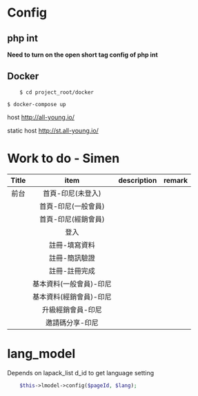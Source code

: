 # Config

## php int

**Need to turn on the open short tag config of php int**

## Docker

```
    $ cd project_root/docker
```

```
$ docker-compose up
```

host http://all-young.io/

static host http://st.all-young.io/


# Work to do - Simen

| Title |          item           | description | remark |
| :---: | :---------------------: | :---------: | :----: |
| 前台  |    首頁-印尼(未登入)    |   &nbsp;    | &nbsp; |
|       |   首頁-印尼(一般會員)   |   &nbsp;    | &nbsp; |
|       |   首頁-印尼(經銷會員)   |   &nbsp;    | &nbsp; |
|       |          登入           |   &nbsp;    | &nbsp; |
|       |      註冊-填寫資料      |   &nbsp;    | &nbsp; |
|       |      註冊-簡訊驗證      |   &nbsp;    | &nbsp; |
|       |      註冊-註冊完成      |   &nbsp;    | &nbsp; |
|       | 基本資料(一般會員)-印尼 |   &nbsp;    | &nbsp; |
|       | 基本資料(經銷會員)-印尼 |   &nbsp;    | &nbsp; |
|       |    升級經銷會員-印尼    |   &nbsp;    | &nbsp; |
|       |     邀請碼分享-印尼     |   &nbsp;    | &nbsp; |

# lang_model

Depends on lapack_list d_id to get language setting

```php
    $this->lmodel->config($pageId, $lang); 
```

